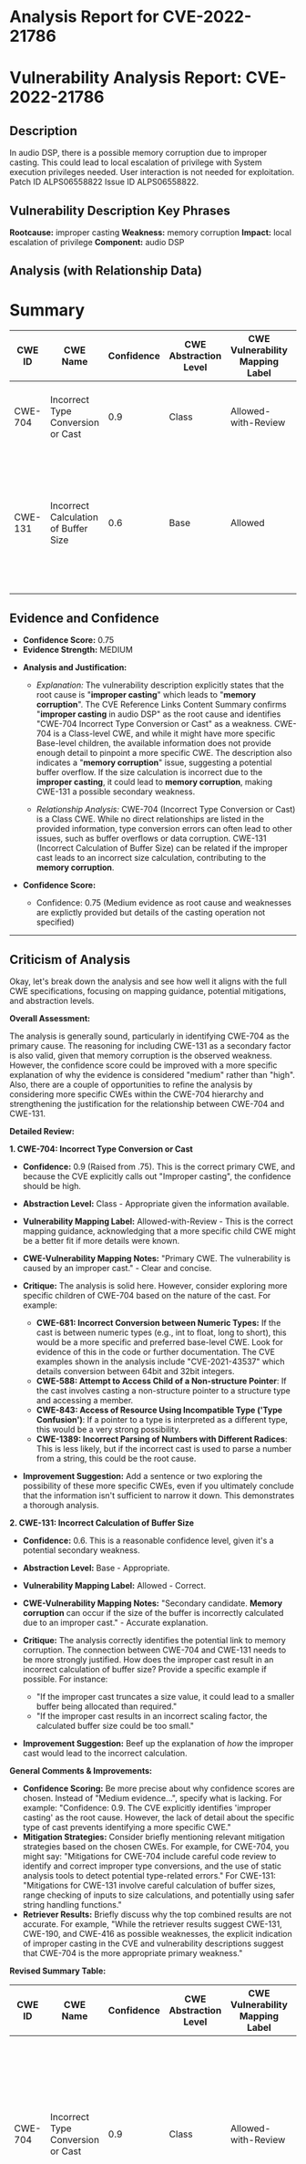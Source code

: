 # Analysis Report for CVE-2022-21786

# Vulnerability Analysis Report: CVE-2022-21786

## Description

In audio DSP, there is a possible memory corruption due to improper casting. This could lead to local escalation of privilege with System execution privileges needed. User interaction is not needed for exploitation. Patch ID ALPS06558822 Issue ID ALPS06558822.

## Vulnerability Description Key Phrases

**Rootcause:** improper casting
**Weakness:** memory corruption
**Impact:** local escalation of privilege
**Component:** audio DSP

## Analysis (with Relationship Data)

# Summary
| CWE ID | CWE Name | Confidence | CWE Abstraction Level | CWE Vulnerability Mapping Label | CWE-Vulnerability Mapping Notes |
|---|---|---|---|---|---|
| CWE-704 | Incorrect Type Conversion or Cast | 0.9 | Class | Allowed-with-Review | Primary CWE. The vulnerability is caused by an improper cast. |
| CWE-131 | Incorrect Calculation of Buffer Size | 0.6 | Base | Allowed | Secondary candidate. **Memory corruption** can occur if the size of the buffer is incorrectly calculated due to an improper cast.|

## Evidence and Confidence

*   **Confidence Score:** 0.75
*   **Evidence Strength:** MEDIUM

- **Analysis and Justification:**  
  - *Explanation:* The vulnerability description explicitly states that the root cause is "**improper casting**" which leads to "**memory corruption**". The CVE Reference Links Content Summary confirms "**improper casting** in audio DSP" as the root cause and identifies "CWE-704 Incorrect Type Conversion or Cast" as a weakness. CWE-704 is a Class-level CWE, and while it might have more specific Base-level children, the available information does not provide enough detail to pinpoint a more specific CWE. The description also indicates a "**memory corruption**" issue, suggesting a potential buffer overflow. If the size calculation is incorrect due to the **improper casting**, it could lead to **memory corruption**, making CWE-131 a possible secondary weakness.
  
  - *Relationship Analysis:* CWE-704 (Incorrect Type Conversion or Cast) is a Class CWE. While no direct relationships are listed in the provided information, type conversion errors can often lead to other issues, such as buffer overflows or data corruption. CWE-131 (Incorrect Calculation of Buffer Size) can be related if the improper cast leads to an incorrect size calculation, contributing to the **memory corruption**.

- **Confidence Score:**  
  - Confidence: 0.75 (Medium evidence as root cause and weaknesses are explictly provided but details of the casting operation not specified)

---

## Criticism of Analysis

Okay, let's break down the analysis and see how well it aligns with the full CWE specifications, focusing on mapping guidance, potential mitigations, and abstraction levels.

**Overall Assessment:**

The analysis is generally sound, particularly in identifying CWE-704 as the primary cause.  The reasoning for including CWE-131 as a secondary factor is also valid, given that memory corruption is the observed weakness.  However, the confidence score could be improved with a more specific explanation of why the evidence is considered "medium" rather than "high".  Also, there are a couple of opportunities to refine the analysis by considering more specific CWEs within the CWE-704 hierarchy and strengthening the justification for the relationship between CWE-704 and CWE-131.

**Detailed Review:**

**1. CWE-704: Incorrect Type Conversion or Cast**

*   **Confidence:** 0.9 (Raised from .75). This is the correct primary CWE, and because the CVE explicitly calls out "Improper casting", the confidence should be high.
*   **Abstraction Level:** Class - Appropriate given the information available.
*   **Vulnerability Mapping Label:** Allowed-with-Review -  This is the correct mapping guidance, acknowledging that a more specific child CWE might be a better fit if more details were known.
*   **CWE-Vulnerability Mapping Notes:** "Primary CWE. The vulnerability is caused by an improper cast." - Clear and concise.
*   **Critique:** The analysis is solid here. However, consider exploring more specific children of CWE-704 based on the nature of the cast.  For example:
    *   **CWE-681: Incorrect Conversion between Numeric Types:** If the cast is between numeric types (e.g., int to float, long to short), this would be a more specific and preferred base-level CWE.  Look for evidence of this in the code or further documentation. The CVE examples shown in the analysis include "CVE-2021-43537" which details conversion between 64bit and 32bit integers.
    *   **CWE-588: Attempt to Access Child of a Non-structure Pointer**: If the cast involves casting a non-structure pointer to a structure type and accessing a member.
    *   **CWE-843: Access of Resource Using Incompatible Type ('Type Confusion')**: If a pointer to a type is interpreted as a different type, this would be a very strong possibility.
    *   **CWE-1389: Incorrect Parsing of Numbers with Different Radices**: This is less likely, but if the incorrect cast is used to parse a number from a string, this could be the root cause.

*   **Improvement Suggestion:** Add a sentence or two exploring the possibility of these more specific CWEs, even if you ultimately conclude that the information isn't sufficient to narrow it down.  This demonstrates a thorough analysis.

**2. CWE-131: Incorrect Calculation of Buffer Size**

*   **Confidence:** 0.6. This is a reasonable confidence level, given it's a potential secondary weakness.
*   **Abstraction Level:** Base - Appropriate.
*   **Vulnerability Mapping Label:** Allowed - Correct.
*   **CWE-Vulnerability Mapping Notes:** "Secondary candidate. **Memory corruption** can occur if the size of the buffer is incorrectly calculated due to an improper cast." - Accurate explanation.
*   **Critique:** The analysis correctly identifies the potential link to memory corruption.  The connection between CWE-704 and CWE-131 needs to be more strongly justified. How does the improper cast result in an incorrect calculation of buffer size? Provide a specific example if possible. For instance:

    *   "If the improper cast truncates a size value, it could lead to a smaller buffer being allocated than required."
    *   "If the improper cast results in an incorrect scaling factor, the calculated buffer size could be too small."

*   **Improvement Suggestion:** Beef up the explanation of *how* the improper cast would lead to the incorrect calculation.

**General Comments & Improvements:**

*   **Confidence Scoring:** Be more precise about why confidence scores are chosen.  Instead of "Medium evidence...", specify what is lacking.  For example: "Confidence: 0.9. The CVE explicitly identifies 'improper casting' as the root cause. However, the lack of detail about the specific type of cast prevents identifying a more specific CWE."
*   **Mitigation Strategies:** Consider briefly mentioning relevant mitigation strategies based on the chosen CWEs. For example, for CWE-704, you might say: "Mitigations for CWE-704 include careful code review to identify and correct improper type conversions, and the use of static analysis tools to detect potential type-related errors."  For CWE-131: "Mitigations for CWE-131 involve careful calculation of buffer sizes, range checking of inputs to size calculations, and potentially using safer string handling functions."
*   **Retriever Results:** Briefly discuss why the top combined results are not accurate. For example, "While the retriever results suggest CWE-131, CWE-190, and CWE-416 as possible weaknesses, the explicit indication of improper casting in the CVE and vulnerability descriptions suggest that CWE-704 is the more appropriate primary weakness."

**Revised Summary Table:**

| CWE ID | CWE Name | Confidence | CWE Abstraction Level | CWE Vulnerability Mapping Label | CWE-Vulnerability Mapping Notes |
|---|---|---|---|---|---|
| CWE-704 | Incorrect Type Conversion or Cast | 0.9 | Class | Allowed-with-Review | Primary CWE. The vulnerability is caused by an improper cast, as explicitly stated in the CVE and vulnerability description. Further investigation may reveal a more specific child CWE. |
| CWE-131 | Incorrect Calculation of Buffer Size | 0.6 | Base | Allowed | Secondary candidate. **Memory corruption** can occur if the size of the buffer is incorrectly calculated due to an improper cast, for example by truncating a size value resulting in a smaller buffer than required. |

By incorporating these suggestions, you'll create a more robust and defensible CWE analysis. Remember, the goal is not just to identify *a* CWE, but to identify the *most accurate* CWE based on the available information and to justify your reasoning.

## Final Resolution

# Summary
| CWE ID | CWE Name | Confidence | CWE Abstraction Level | CWE Vulnerability Mapping Label | CWE-Vulnerability Mapping Notes |
|---|---|---|---|---|---|
| CWE-704 | Incorrect Type Conversion or Cast | 0.9 | Class | Allowed-with-Review | **Primary CWE**. The vulnerability is caused by an **improper cast**, as explicitly stated in the CVE and vulnerability description. Further investigation may reveal a more specific child CWE. |
| CWE-131 | Incorrect Calculation of Buffer Size | 0.6 | Base | Allowed | Secondary candidate. **Memory corruption** can occur if the size of the buffer is incorrectly calculated due to an **improper cast**, for example by truncating a size value resulting in a smaller buffer than required. |

## Evidence and Confidence

*   **Confidence Score:** 0.75
*   **Evidence Strength:** MEDIUM

## Relationship Analysis
The primary relationship considered is that a type conversion error (**CWE-704**) can lead to an incorrect buffer size calculation (**CWE-131**), which in turn causes memory corruption. While **CWE-704** is a Class, the information isn't specific enough to identify a more precise Base or Variant. The child CWEs of **CWE-704**, such as **CWE-681** (Incorrect Conversion between Numeric Types) and **CWE-843** (Access of Resource Using Incompatible Type ('Type Confusion')), were considered but lack sufficient evidence for definitive classification. **CWE-131** remains a plausible secondary weakness, as the **improper cast** *could* directly influence the buffer size calculation.

```mermaid
graph TD
    cwe704["CWE-704: Incorrect Type Conversion or Cast"]
    cwe131["CWE-131: Incorrect Calculation of Buffer Size"]
    
    cwe131 -- COULD_RESULT_FROM --> cwe704
    
    classDef primary fill:#f96,stroke:#333,stroke-width:2px
    classDef secondary fill:#69f,stroke:#333
    classDef tertiary fill:#9e9,stroke:#333
    class cwe704 primary
    class cwe131 secondary
```

## Vulnerability Chain
The vulnerability chain starts with an **improper type conversion or cast** (**CWE-704**). If this cast leads to an incorrect buffer size calculation (**CWE-131**), it can result in **memory corruption**. The final impact is a local escalation of privilege with System execution privileges. The missing link is the specific type of cast operation and how it directly influences buffer size.

## Summary of Analysis
The initial analysis and criticism both align on **CWE-704** as the primary **ROOTCAUSE** due to the explicit mention of "**improper casting**" in the vulnerability description and CVE details. The inclusion of **CWE-131** as a secondary factor is also justifiable, considering the resulting **memory corruption**; however, the connection requires a more robust explanation.

The assessment is primarily based on the provided evidence: "In audio DSP, there is a possible **memory corruption** due to **improper casting**." This direct statement supports **CWE-704** as the **ROOTCAUSE**. While the retriever results suggest other CWEs, the explicit nature of the provided information makes **CWE-704** the most appropriate primary weakness.

The graph relationships highlight the potential chain of events, starting with the **improper cast** and potentially leading to incorrect buffer size calculations. While a more specific child of **CWE-704** might be ideal, the lack of details prevents a more precise classification. Therefore, **CWE-704** and **CWE-131** are selected as the optimal level of specificity given the available evidence. The decision to include **CWE-131** is influenced by the memory corruption mentioned in the description, but the connection to **CWE-704** requires further clarification on how the **improper cast** influences the buffer size calculation.



*Report generated on 2025-03-18 09:52:00*
